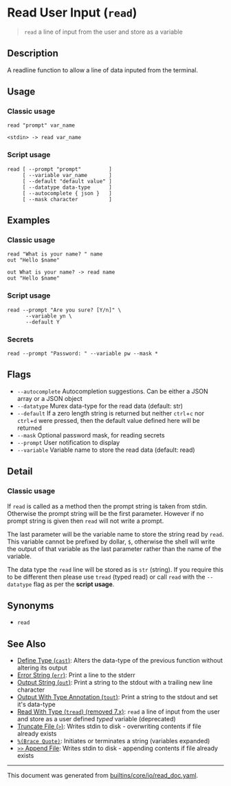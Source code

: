 # Read User Input (`read`)

> `read` a line of input from the user and store as a variable

## Description

A readline function to allow a line of data inputed from the terminal.

## Usage

### Classic usage

```
read "prompt" var_name

<stdin> -> read var_name
```

### Script usage

```
read [ --prompt "prompt"         ]
     [ --variable var_name       ]
     [ --default "default value" ]
     [ --datatype data-type      ]
     [ --autocomplete { json }   ]
     [ --mask character          ]
```

## Examples

### Classic usage

```
read "What is your name? " name
out "Hello $name"

out What is your name? -> read name
out "Hello $name"
```

### Script usage

```
read --prompt "Are you sure? [Y/n]" \
      --variable yn \
      --default Y
```

### Secrets

```
read --prompt "Password: " --variable pw --mask *
```

## Flags

* `--autocomplete`
    Autocompletion suggestions. Can be either a JSON array or a JSON object
* `--datatype`
    Murex data-type for the read data (default: str)
* `--default`
    If a zero length string is returned but neither `ctrl`+`c` nor `ctrl`+`d` were pressed, then the default value defined here will be returned
* `--mask`
    Optional password mask, for reading secrets
* `--prompt`
    User notification to display
* `--variable`
    Variable name to store the read data (default: read)

## Detail

### Classic usage

If `read` is called as a method then the prompt string is taken from stdin.
Otherwise the prompt string will be the first parameter. However if no prompt
string is given then `read` will not write a prompt.

The last parameter will be the variable name to store the string read by `read`.
This variable cannot be prefixed by dollar, `$`, otherwise the shell will write
the output of that variable as the last parameter rather than the name of the
variable.

The data type the `read` line will be stored as is `str` (string). If you
require this to be different then please use `tread` (typed read) or call `read`
with the `--datatype` flag as per the **script usage**.

## Synonyms

* `read`


## See Also

* [Define Type (`cast`)](../commands/cast.md):
  Alters the data-type of the previous function without altering its output
* [Error String (`err`)](../commands/err.md):
  Print a line to the stderr
* [Output String (`out`)](../commands/out.md):
  Print a string to the stdout with a trailing new line character
* [Output With Type Annotation (`tout`)](../commands/tout.md):
  Print a string to the stdout and set it's data-type
* [Read With Type (`tread`) (removed 7.x)](../commands/tread.md):
  `read` a line of input from the user and store as a user defined *typed* variable (deprecated)
* [Truncate File (`>`)](../parser/file-truncate.md):
  Writes stdin to disk - overwriting contents if file already exists
* [`%(Brace Quote)`](../parser/brace-quote.md):
  Initiates or terminates a string (variables expanded)
* [`>>` Append File](../parser/file-append.md):
  Writes stdin to disk - appending contents if file already exists

<hr/>

This document was generated from [builtins/core/io/read_doc.yaml](https://github.com/lmorg/murex/blob/master/builtins/core/io/read_doc.yaml).
